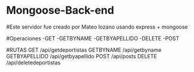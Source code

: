 # Mongoose-Back-end

#Este servidor fue creado por Mateo lozano usando express + mongoose

#Operaciones
-GET 
-GETBYNAME 
-GETBYAPELLIDO 
-DELETE 
-POST

#RUTAS
GET /api/getdeportistas
GETBYNAME /api/getbyname
GETBYAPELLIDO /api/getbyapellido
POST /api/posts
DELETE /api/deletedeportistas


